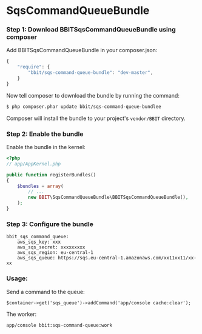 SqsCommandQueueBundle
=====================




### Step 1: Download BBITSqsCommandQueueBundle using composer

Add BBITSqsCommandQueueBundle in your composer.json:

```js
{
    "require": {
        "bbit/sqs-command-queue-bundle": "dev-master",
    }
}
```

Now tell composer to download the bundle by running the command:

``` bash
$ php composer.phar update bbit/sqs-command-queue-bundlee
```

Composer will install the bundle to your project's `vendor/BBIT` directory.

### Step 2: Enable the bundle

Enable the bundle in the kernel:

``` php
<?php
// app/AppKernel.php

public function registerBundles()
{
    $bundles = array(
        // ...
        new BBIT\SqsCommandQueueBundle\BBITSqsCommandQueueBundle(),
    );
}
```

### Step 3: Configure the bundle

```
bbit_sqs_command_queue:
    aws_sqs_key: xxx
    aws_sqs_secret: xxxxxxxxx
    aws_sqs_region: eu-central-1
    aws_sqs_queue: https://sqs.eu-central-1.amazonaws.com/xx11xx11/xx-xx
```

### Usage:

Send a command to the queue: 
```
$container->get('sqs_queue')->addCommand('app/console cache:clear');
```


The worker:
```
app/console bbit:sqs-command-queue:work 
```
